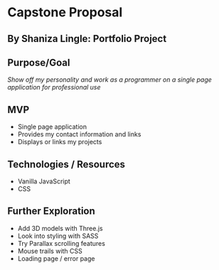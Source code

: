 # Capstone Proposal

## By Shaniza Lingle: Portfolio Project

## Purpose/Goal

_Show off my personality and work as a programmer on a single page application for professional use_

## MVP
* Single page application
* Provides my contact information and links
* Displays or links my projects

## Technologies / Resources

* Vanilla JavaScript
* CSS

## Further Exploration
* Add 3D models with Three.js
* Look into styling with SASS
* Try Parallax scrolling features
* Mouse trails with CSS
* Loading page / error page


